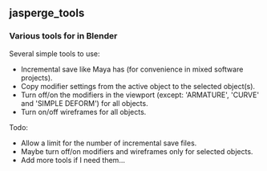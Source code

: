 ## jasperge_tools

### Various tools for in Blender

Several simple tools to use:

* Incremental save like Maya has (for convenience in mixed software projects).
* Copy modifier settings from the active object to the selected object(s).
* Turn off/on the modifiers in the viewport (except: 'ARMATURE', 'CURVE' and
  'SIMPLE DEFORM') for all objects.
* Turn on/off wireframes for all objects.

Todo:

* Allow a limit for the number of incremental save files.
* Maybe turn off/on modifiers and wireframes only for selected objects.
* Add more tools if I need them...
